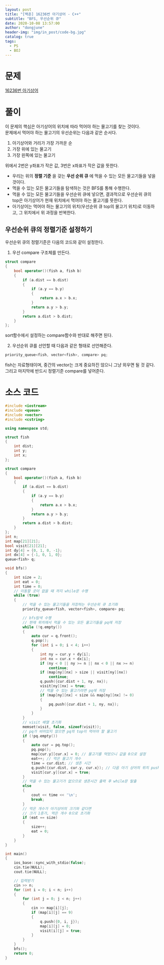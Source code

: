 ```yaml
---
layout: post
title: "[백준] 16236번 아기상어 - C++"
subtitle: "BFS, 우선순위 큐"
date: 2020-10-08 13:57:00
author: "dongjune"
header-img: "img/in_post/code-bg.jpg"
catalog: true
tags:
  - PS
  - BOJ
---
```


# 문제

[16236번 아기상어](https://www.acmicpc.net/problem/16236)

# 풀이

이 문제의 핵심은 아기상어의 위치에 따라 먹어야 하는 물고기를 찾는 것이다.  
문제에서 먹어야 하는 물고기의 우선순위는 다음과 같은 순서다.

1. 아기상어와 거리가 가장 가까운 순
2. 가장 위에 있는 물고기
3. 가장 왼쪽에 있는 물고기

위에서 2번은 y좌표가 작은 값, 3번은 x좌표가 작은 값을 뜻한다.

- 우리는 위의 **정렬 기준** 을 갖는 **우선 순위 큐** 에 먹을 수 있는 모든 물고기들을 넣을 것이다.
- 먹을 수 있는 모든 물고기들을 탐색하는 것은 BFS를 통해 수행한다.
- 먹을 수 있는 모든 물고기들을 우선순위 큐에 넣으면, 결과적으로 우선순위 큐의 top은 아기상어가 현재 위치에서 먹어야 하는 물고기를 뜻한다.
- 아기상어는 먹어야 하는 물고기의 위치(우선순위 큐 top의 물고기 위치)로 이동하고, 그 위치에서 위 과정을 반복한다.

## 우선순위 큐의 정렬기준 설정하기

우선순위 큐의 정렬기준은 다음의 코드와 같이 설정한다.

1. 우선 compare 구조체를 만든다.

```c++
struct compare
{
    bool operator()(fish a, fish b)
    {
        if (a.dist == b.dist)
        {
            if (a.y == b.y)
            {
                return a.x > b.x;
            }
            return a.y > b.y;
        }
        return a.dist > b.dist;
    }
};
```

sort함수에서 설정하는 compare함수와 반대로 해주면 된다.

2. 우선순위 큐를 선언할 때 다음과 같은 형태로 선언해준다.

```c++
priority_queue<fish, vector<fish>, compare> pq;
```

fish는 자료형태이며, 중간의 vector<fish>는 크게 중요하진 않으니 그냥 외우면 될 것 같다. 그리고 마지막에 반드시 정렬기준 compare를 넣어준다.

# 소스 코드

```c++
#include <iostream>
#include <queue>
#include <vector>
#include <cstring>

using namespace std;

struct fish
{
    int dist;
    int y;
    int x;
};

struct compare
{
    bool operator()(fish a, fish b)
    {
        if (a.dist == b.dist)
        {
            if (a.y == b.y)
            {
                return a.x > b.x;
            }
            return a.y > b.y;
        }
        return a.dist > b.dist;
    }
};
int n;
int map[21][21];
bool visit[21][21];
int dy[4] = {0, 1, 0, -1};
int dx[4] = {-1, 0, 1, 0};
queue<fish> q;

void bfs()
{
    int size = 2;
    int eat = 0;
    int time = 0;
    // 이동할 곳이 없을 때 까지 while문 수행
    while (true)
    {
        // 먹을 수 있는 물고기들을 저장하는 우선순위 큐 초기화
        priority_queue<fish, vector<fish>, compare> pq;

        // bfs탐색 수행
        // 현재 위치에서 먹을 수 있는 모든 물고기들을 pq에 저장
        while (!q.empty())
        {
            auto cur = q.front();
            q.pop();
            for (int i = 0; i < 4; i++)
            {
                int ny = cur.y + dy[i];
                int nx = cur.x + dx[i];
                if (ny < 0 || ny >= n || nx < 0 || nx >= n)
                    continue;
                if (map[ny][nx] > size || visit[ny][nx])
                    continue;
                q.push({cur.dist + 1, ny, nx});
                visit[ny][nx] = true;
                // 먹을 수 있는 물고기라면 pq에 저장
                if (map[ny][nx] < size && map[ny][nx] != 0)
                {
                    pq.push({cur.dist + 1, ny, nx});
                }
            }
        }
        // visit 배열 초기화
        memset(visit, false, sizeof(visit));
        // pq가 비어있지 않으면 pq의 top이 먹어야 할 물고기
        if (!pq.empty())
        {
            auto cur = pq.top();
            pq.pop();
            map[cur.y][cur.x] = 0; // 물고기를 먹었으니 값을 0으로 설정
            eat++; // 먹은 물고기 개수
            time = cur.dist; // 생존 시간
            q.push({cur.dist, cur.y, cur.x}); // 다음 아기 상어의 위치 push
            visit[cur.y][cur.x] = true;
        }
        // 먹을 수 있는 물고기가 없으므로 생존시간 출력 후 while문 탈출
        else
        {
            cout << time << '\n';
            break;
        }
        // 먹은 개수가 아기상어의 크기와 같다면
        // 크기 1증가, 먹은 개수 0으로 초기화
        if (eat == size)
        {
            size++;
            eat = 0;
        }
    }
}

int main()
{
    ios_base::sync_with_stdio(false);
    cin.tie(NULL);
    cout.tie(NULL);

    // 입력받기
    cin >> n;
    for (int i = 0; i < n; i++)
    {
        for (int j = 0; j < n; j++)
        {
            cin >> map[i][j];
            if (map[i][j] == 9)
            {
                q.push({0, i, j});
                map[i][j] = 0;
                visit[i][j] = true;
            }
        }
    }
    bfs();
    return 0;
}
```

